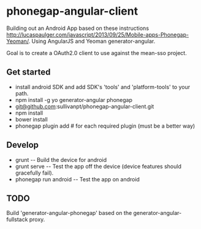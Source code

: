 # phonegap-angular-client

Building out an Android App based on these
instructions http://lucaspaulger.com/javascript/2013/09/25/Mobile-apps-Phonegap-Yeoman/.
Using AngularJS and Yeoman generator-angular.

Goal is to create a OAuth2.0 client to use against the mean-sso project.

## Get started

* install android SDK and add SDK's 'tools' and 'platform-tools' to your path.
* npm install -g yo generator-angular phonegap
* git@github.com:sullivanpt/phonegap-angular-client.git
* npm install
* bower install
* phonegap plugin add <item> # for each required plugin (must be a better way)

## Develop

* grunt -- Build the device for android
* grunt serve -- Test the app off the device (device features should gracefully fail).
* phonegap run android -- Test the app on android

## TODO

Build 'generator-angular-phonegap' based on the generator-angular-fullstack proxy.
